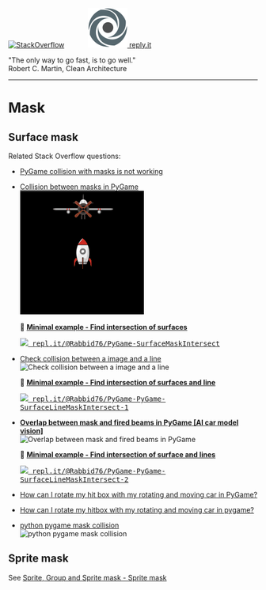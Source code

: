 [![StackOverflow](https://stackexchange.com/users/flair/7322082.png)](https://stackoverflow.com/users/5577765/rabbid76?tab=profile) &nbsp;&nbsp;&nbsp;&nbsp;&nbsp;&nbsp;&nbsp;&nbsp;&nbsp;&nbsp; [![reply.it](../../resource/logo/Repl_it_logo_80.png) reply.it](https://repl.it/repls/folder/PyGame%20Examples)

"The only way to go fast, is to go well."  
Robert C. Martin, Clean Architecture

---

# Mask

## Surface mask

Related Stack Overflow questions:

- [PyGame collision with masks is not working](https://stackoverflow.com/questions/57455811/pygame-collision-with-masks-is-not-working/57499484#57499484)
- [Collision between masks in PyGame](https://stackoverflow.com/questions/55817422/collision-between-masks-in-pygame/55818093#55818093)  
  ![Check collision between a image and a line](../../screenshot/pygame_minimal_mask_intersect_surface.gif)

  :scroll: **[Minimal example - Find intersection of surfaces](../../examples/minimal_examples/pygame_minimal_mask_intersect_surface.py)**

  <kbd>[![](https://i.stack.imgur.com/5jD0C.png) repl.it/@Rabbid76/PyGame-SurfaceMaskIntersect](https://repl.it/@Rabbid76/PyGame-SurfaceMaskIntersect#main.py)</kbd>

- [Check collision between a image and a line](https://stackoverflow.com/questions/58662215/check-collision-between-a-image-and-a-line-pygame/58662648#58662648)  
  ![Check collision between a image and a line](https://i.stack.imgur.com/tMq2i.gif)

  :scroll: **[Minimal example - Find intersection of surfaces and line](../../examples/minimal_examples/pygame_minimal_mask_intersect_surface_line_1.py)**

  <kbd>[![](https://i.stack.imgur.com/5jD0C.png) repl.it/@Rabbid76/PyGame-PyGame-SurfaceLineMaskIntersect-1](https://repl.it/@Rabbid76/PyGame-SurfaceLineMaskIntersect-1#main.py)</kbd>

- **[Overlap between mask and fired beams in PyGame [AI car model vision]](https://stackoverflow.com/questions/62008457/overlap-between-mask-and-fired-beams-in-pygame-ai-car-model-vision/62082726#62082726)**  
  ![Overlap between mask and fired beams in PyGame](https://i.stack.imgur.com/YyFbN.gif)  

  :scroll: **[Minimal example - Find intersection of surface and lines](../../examples/minimal_examples/pygame_minimal_mask_intersect_surface_line_2.py)**

  <kbd>[![](https://i.stack.imgur.com/5jD0C.png) repl.it/@Rabbid76/PyGame-PyGame-SurfaceLineMaskIntersect-2](https://repl.it/@Rabbid76/PyGame-SurfaceLineMaskIntersect-2#main.py)</kbd>

- [How can I rotate my hit box with my rotating and moving car in PyGame?](https://stackoverflow.com/questions/62974678/how-can-i-rotate-my-hitbox-with-my-rotating-and-moving-car-in-pygame/62976825#62976825)

- [How can I rotate my hitbox with my rotating and moving car in pygame?](https://stackoverflow.com/questions/62974678/how-can-i-rotate-my-hitbox-with-my-rotating-and-moving-car-in-pygame/62976825#62976825)

- [python pygame mask collision](https://stackoverflow.com/questions/59595874/python-pygame-mask-collision/59598297#59598297)  
  ![python pygame mask collision](https://i.stack.imgur.com/vSuGD.gif)

## Sprite mask

See [Sprite, Group and Sprite mask - Sprite mask](pygame_sprite_and_sprite_mask.md)
